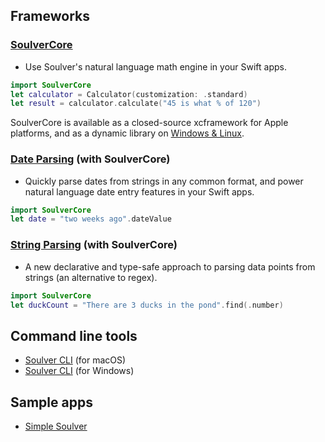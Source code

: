 ## Frameworks

### [SoulverCore](https://github.com/soulverteam/SoulverCore)
-  Use Soulver's natural language math engine in your Swift apps.
```swift
import SoulverCore
let calculator = Calculator(customization: .standard)
let result = calculator.calculate("45 is what % of 120")
```

SoulverCore is available as a closed-source xcframework for Apple platforms, and as a dynamic library on [Windows & Linux](https://github.com/soulverteam/SoulverCore-Multiplatform).

### [Date Parsing](https://github.com/soulverteam/DateParsing) (with SoulverCore)
-  Quickly parse dates from strings in any common format, and power natural language date entry features in your Swift apps.
```swift
import SoulverCore
let date = "two weeks ago".dateValue
```

### [String Parsing](https://github.com/soulverteam/StringParsing) (with SoulverCore)
-  A new declarative and type-safe approach to parsing data points from strings (an alternative to regex).
```swift
import SoulverCore
let duckCount = "There are 3 ducks in the pond".find(.number)
```
## Command line tools
-  [Soulver CLI](https://github.com/soulverteam/Soulver-CLI) (for macOS)
-  [Soulver CLI](https://github.com/soulverteam/Soulver-CLI-Windows) (for Windows)

## Sample apps
- [Simple Soulver](https://github.com/soulverteam/SimpleSoulver)
